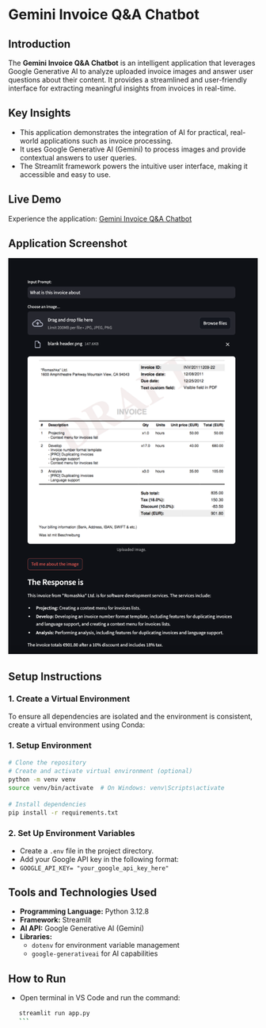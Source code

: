 # Gemini Invoice Q&A Chatbot

## Introduction

The **Gemini Invoice Q&A Chatbot** is an intelligent application that leverages Google Generative AI to analyze uploaded invoice images and answer user questions about their content. It provides a streamlined and user-friendly interface for extracting meaningful insights from invoices in real-time.

## Key Insights

- This application demonstrates the integration of AI for practical, real-world applications such as invoice processing.
- It uses Google Generative AI (Gemini) to process images and provide contextual answers to user queries.
- The Streamlit framework powers the intuitive user interface, making it accessible and easy to use.

## Live Demo

Experience the application: [Gemini Invoice Q&A Chatbot](https://invoice-tracker-app.streamlit.app/)

## Application Screenshot

![Application Screenshot](./image.png)

## Setup Instructions

### 1. Create a Virtual Environment

To ensure all dependencies are isolated and the environment is consistent, create a virtual environment using Conda:

### 1. **Setup Environment**

```bash
# Clone the repository
# Create and activate virtual environment (optional)
python -m venv venv
source venv/bin/activate  # On Windows: venv\Scripts\activate

# Install dependencies
pip install -r requirements.txt
```

### 2. Set Up Environment Variables

- Create a `.env` file in the project directory.
- Add your Google API key in the following format:
- `GOOGLE_API_KEY= "your_google_api_key_here"`

## Tools and Technologies Used

- **Programming Language:** Python 3.12.8
- **Framework:** Streamlit
- **AI API:** Google Generative AI (Gemini)
- **Libraries:**
  - `dotenv` for environment variable management
  - `google-generativeai` for AI capabilities

## How to Run

- Open terminal in VS Code and run the command:

````sh
   streamlit run app.py
   ```
````
